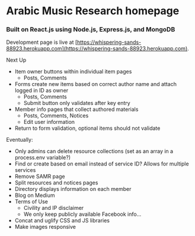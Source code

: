 # Arabic Music Research homepage

### Built on React.js using Node.js, Express.js, and MongoDB

Development page is live at [https://whispering-sands-88923.herokuapp.com](https://whispering-sands-88923.herokuapp.com).

Next Up
* Item owner buttons within individual item pages
    * Posts, Comments
* Forms create new items based on correct author name and attach logged in ID as owner
    * Posts, Comments
    * Submit button only validates after key entry
* Member info pages that collect authored materials
    * Posts, Comments, Notices
    * Edit user information
* Return to form validation, optional items should not validate

Eventually:
* Only admins can delete resource collections (set as an array in a process.env variable?)
* Find or create based on email instead of service ID? Allows for multiple services
* Remove SAMR page
* Split resources and notices pages
* Directory displays information on each member
* Blog on Medium
* Terms of Use
    * Civility and IP disclaimer
    * We only keep publicly available Facebook info...
* Concat and uglify CSS and JS libraries
* Make images responsive
